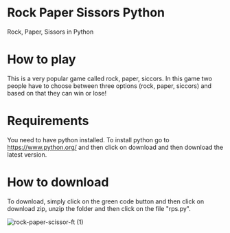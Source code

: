 # Rock Paper Sissors Python
 Rock, Paper, Sissors in Python
# How to play
This is a very popular game called rock, paper, siccors. In this game two people have to choose between three options (rock, paper, siccors) and based on that they can win or lose!
# Requirements
You need to have python installed. To install python go to https://www.python.org/ and then click on download and then download the latest version.
# How to download
To download, simply click on the green code button and then click on download zip, unzip the folder and then click on the file "rps.py".





![rock-paper-scissor-ft (1)](https://user-images.githubusercontent.com/83418310/125160571-5dc52300-e186-11eb-8d1c-d6bedff700af.jpg)

